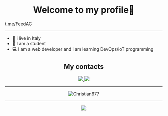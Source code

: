 <h1 align="center">Welcome to my profile👋</h1>
t.me/FeedAC
<hr>
  <ul>
  <li> 🏡 i live in Italy </li>
  <li> 🏫 I am a student </li>
  <li> 💻 I am a web developer and i am learning DevOps/ioT programming
 </li>
  </ul>
 


  
</p>

<h2 align='center'>My contacts</h2>
<p align='center'>

</a>
<a href='https://stackoverflow.com/users/17805233/christian677'>
<img src=https://img.shields.io/badge/STACKOVERFLOW-fc7703?style=for-the-badge&logo=stackoverflow&logoColor=white />
</a>
<a href='mailto:christiancontactsit@gmail.com'>
<img src=https://img.shields.io/badge/EMAIL-eb3434?style=for-the-badge&logo=gmail&logoColor=white />
</a>
</p>
<hr>
<p align="center"><img src="https://github-readme-stats.vercel.app/api?username=Christian677&show_icons=true&count_private=true&" alt="Christian677" /></p>
<hr>
<p align="center"><img src="https://github-readme-stats.vercel.app/api/top-langs/?username=Christian677&layout=compact&theme=chartreuse-dark&langs_count=8" /></p>




